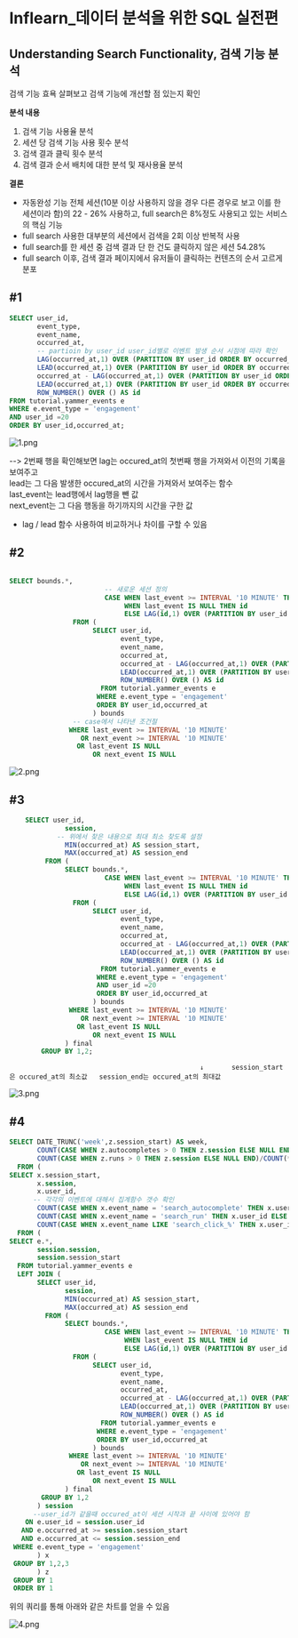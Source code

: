 # Inflearn_데이터 분석을 위한 SQL 실전편 

## Understanding Search Functionality, 검색 기능 분석

검색 기능 효욕 살펴보고 검색 기능에 개선할 점 있는지 확인 
  
**분석 내용**  
1. 검색 기능 사용율 분석
2. 세션 당 검색 기능 사용 횟수 분석
3. 검색 결과 클릭 횟수 분석
4. 검색 결과 순서 배치에 대한 분석 및 재사용율 분석  
  
  
**결론**  
* 자동완성 기능 전체 세션(10분 이상 사용하지 않을 경우 다른 경우로 보고 이를 한 세션이라 함)의 22 - 26% 사용하고,
  full search은 8%정도 사용되고 있는 서비스의 핵심 기능
* full search 사용한 대부분의 세션에서 검색을 2회 이상 반복적 사용
* full search를 한 세션 중 검색 결과 단 한 건도 클릭하지 않은 세션 54.28%
* full search 이후, 검색 결과 페이지에서 유저들이 클릭하는 컨텐츠의 순서 고르게 분포

## #1

```sql
SELECT user_id,
       event_type,
       event_name,
       occurred_at,
       -- partioin by user_id user_id별로 이벤트 발생 순서 시점에 따라 확인 
       LAG(occurred_at,1) OVER (PARTITION BY user_id ORDER BY occurred_at),  
       LEAD(occurred_at,1) OVER (PARTITION BY user_id ORDER BY occurred_at),
       occurred_at - LAG(occurred_at,1) OVER (PARTITION BY user_id ORDER BY occurred_at) AS last_event,
       LEAD(occurred_at,1) OVER (PARTITION BY user_id ORDER BY occurred_at) - occurred_at AS next_event,
       ROW_NUMBER() OVER () AS id
FROM tutorial.yammer_events e
WHERE e.event_type = 'engagement'
AND user_id =20 
ORDER BY user_id,occurred_at;
```

![1.png](attachment:image.png)

--> 2번째 행을 확인해보면 lag는 occured_at의 첫번째 행을 가져와서 이전의 기록을 보여주고  
lead는 그 다음 발생한 occured_at의 시간을 가져와서 보여주는 함수  
last_event는 lead행에서 lag행을 뺀 값  
next_event는 그 다음 행동을 하기까지의 시간을 구한 값


* lag / lead 함수 사용하여 비교하거나 차이를 구할 수 있음

## #2

```sql

SELECT bounds.*,
                        -- 새로운 세션 정의 
              		    CASE WHEN last_event >= INTERVAL '10 MINUTE' THEN id
              		         WHEN last_event IS NULL THEN id
              		         ELSE LAG(id,1) OVER (PARTITION BY user_id ORDER BY occurred_at) END AS session
                FROM (
                     SELECT user_id,
                            event_type,
                            event_name,
                            occurred_at,
                            occurred_at - LAG(occurred_at,1) OVER (PARTITION BY user_id ORDER BY occurred_at) AS last_event,
                            LEAD(occurred_at,1) OVER (PARTITION BY user_id ORDER BY occurred_at) - occurred_at AS next_event,
                            ROW_NUMBER() OVER () AS id
                       FROM tutorial.yammer_events e
                      WHERE e.event_type = 'engagement'
                      ORDER BY user_id,occurred_at
                     ) bounds
                -- case에서 나타낸 조건절 
               WHERE last_event >= INTERVAL '10 MINUTE' 
                  OR next_event >= INTERVAL '10 MINUTE'
               	 OR last_event IS NULL
              	 	 OR next_event IS NULL 
```

![2.png](attachment:image.png)

## #3

```sql       
    SELECT user_id,
              session,
            -- 위에서 찾은 내용으로 최대 최소 찾도록 설정 
              MIN(occurred_at) AS session_start, 
              MAX(occurred_at) AS session_end
         FROM (
              SELECT bounds.*,
              		    CASE WHEN last_event >= INTERVAL '10 MINUTE' THEN id
              		         WHEN last_event IS NULL THEN id
              		         ELSE LAG(id,1) OVER (PARTITION BY user_id ORDER BY occurred_at) END AS session
                FROM (
                     SELECT user_id,
                            event_type,
                            event_name,
                            occurred_at,
                            occurred_at - LAG(occurred_at,1) OVER (PARTITION BY user_id ORDER BY occurred_at) AS last_event,
                            LEAD(occurred_at,1) OVER (PARTITION BY user_id ORDER BY occurred_at) - occurred_at AS next_event,
                            ROW_NUMBER() OVER () AS id
                       FROM tutorial.yammer_events e
                      WHERE e.event_type = 'engagement'
                      AND user_id =20
                      ORDER BY user_id,occurred_at
                     ) bounds
               WHERE last_event >= INTERVAL '10 MINUTE'
                  OR next_event >= INTERVAL '10 MINUTE'
               	 OR last_event IS NULL
              	 	 OR next_event IS NULL   
              ) final
        GROUP BY 1,2;
```

                                                    ↓       session_start은 occured_at의 최소값   session_end는 occured_at의 최대값

![3.png](attachment:image.png)

## #4

```sql
SELECT DATE_TRUNC('week',z.session_start) AS week, 
       COUNT(CASE WHEN z.autocompletes > 0 THEN z.session ELSE NULL END)/COUNT(*)::FLOAT AS with_autocompletes,
       COUNT(CASE WHEN z.runs > 0 THEN z.session ELSE NULL END)/COUNT(*)::FLOAT AS with_runs
  FROM (
SELECT x.session_start,
       x.session,
       x.user_id,
      -- 각각의 이벤트에 대해서 집계함수 갯수 확인
       COUNT(CASE WHEN x.event_name = 'search_autocomplete' THEN x.user_id ELSE NULL END) AS autocompletes,
       COUNT(CASE WHEN x.event_name = 'search_run' THEN x.user_id ELSE NULL END) AS runs,
       COUNT(CASE WHEN x.event_name LIKE 'search_click_%' THEN x.user_id ELSE NULL END) AS clicks
  FROM (
SELECT e.*,
       session.session,
       session.session_start
  FROM tutorial.yammer_events e
  LEFT JOIN (
       SELECT user_id,
              session,
              MIN(occurred_at) AS session_start,
              MAX(occurred_at) AS session_end
         FROM (
              SELECT bounds.*,
              		    CASE WHEN last_event >= INTERVAL '10 MINUTE' THEN id
              		         WHEN last_event IS NULL THEN id
              		         ELSE LAG(id,1) OVER (PARTITION BY user_id ORDER BY occurred_at) END AS session
                FROM (
                     SELECT user_id,
                            event_type,
                            event_name,
                            occurred_at,
                            occurred_at - LAG(occurred_at,1) OVER (PARTITION BY user_id ORDER BY occurred_at) AS last_event,
                            LEAD(occurred_at,1) OVER (PARTITION BY user_id ORDER BY occurred_at) - occurred_at AS next_event,
                            ROW_NUMBER() OVER () AS id
                       FROM tutorial.yammer_events e
                      WHERE e.event_type = 'engagement'
                      ORDER BY user_id,occurred_at
                     ) bounds
               WHERE last_event >= INTERVAL '10 MINUTE'
                  OR next_event >= INTERVAL '10 MINUTE'
               	 OR last_event IS NULL
              	 	 OR next_event IS NULL   
              ) final
        GROUP BY 1,2
       ) session
      --user_id가 같을때 occured_at이 세션 시작과 끝 사이에 있어야 함 
    ON e.user_id = session.user_id
   AND e.occurred_at >= session.session_start
   AND e.occurred_at <= session.session_end
 WHERE e.event_type = 'engagement'
       ) x
 GROUP BY 1,2,3
       ) z
 GROUP BY 1
 ORDER BY 1
```

위의 쿼리를 통해 아래와 같은 차트를 얻을 수 있음

![4.png](attachment:image.png)
